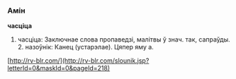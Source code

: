 ### Амін
**часціца**

1. часціца: Заключнае слова пропаведзі, малітвы ў знач. так, сапраўды. 2. назоўнік: Канец (устарэлае). Цяпер яму а.

<a rel="author">[http://rv-blr.com/](http://rv-blr.com/slounik.jsp?letterId=0&maskId=0&pageId=218)</a>
